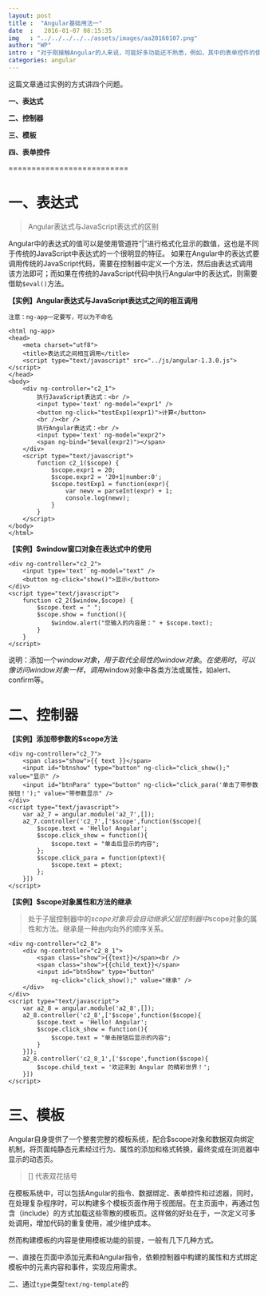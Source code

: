 ```yaml
---
layout: post
title :  "Angular基础用法一"
date  :   2016-01-07 08:15:35
img   : "../../../../../assets/images/aa20160107.png"
author: "WP"
intro : "对于刚接触Angular的人来说，可能好多功能还不熟悉，例如，其中的表单控件的使用，控制器是什么，它能实现哪些功能，以及Angular开发中的模板是如何使用的等等。"
categories: angular
---
```


这篇文章通过实例的方式讲四个问题。

**一、表达式**

**二、控制器**

**三、模板**

**四、表单控件**

==========================

# 一、表达式

> Angular表达式与JavaScript表达式的区别

Angular中的表达式的值可以是使用管道符“|”进行格式化显示的数值，这也是不同于传统的JavaScript中表达式的一个很明显的特征。
如果在Angular中的表达式要调用传统的JavaScript代码，需要在控制器中定义一个方法，然后由表达式调用该方法即可；而如果在传统的JavaScript代码中执行Angular中的表达式，则需要借助`$eval()`方法。

**【实例】Angular表达式与JavaScript表达式之间的相互调用**

`注意：ng-app一定要写，可以为不命名`

	<html ng-app>
	<head>
		<meta charset="utf8">
		<title>表达式之间相互调用</title>
		<script type="text/javascript" src="../js/angular-1.3.0.js"></script>
	</head>
	<body>
		<div ng-controller="c2_1">
			执行JavaScript表达式：<br />
			<input type='text' ng-model="expr1" />
			<button ng-click="testExp1(expr1)">计算</button>
			<br /><br />
			执行Angular表达式：<br />
			<input type='text' ng-model="expr2">
			<span ng-bind="$eval(expr2)"></span>
		</div>
		<script type="text/javascript">
			function c2_1($scope) {
				$scope.expr1 = 20;
				$scope.expr2 = '20+1|number:0';
				$scope.testExp1 = function(expr){
					var newv = parseInt(expr) + 1;
					console.log(newv);
				}
			}
		</script>
	</body>
	</html>

**【实例】$window窗口对象在表达式中的使用**

	<div ng-controller="c2_2">
		<input type='text' ng-model="text" />
		<button ng-click="show()">显示</button>
	</div>
	<script type="text/javascript">
		function c2_2($window,$scope) {
			$scope.text = " ";
			$scope.show = function(){
				$window.alert("您输入的内容是：" + $scope.text);
			}
		}
	</script>

说明：添加一个$window对象，用于取代全局性的window对象。在使用时，可以像访问window对象一样，调用$window对象中各类方法或属性，如alert、confirm等。

# 二、控制器

**【实例】添加带参数的$scope方法**

	<div ng-controller="c2_7">
		<span class="show">{{ text }}</span>
		<input id="btnshow" type="button" ng-click="click_show();" value="显示" />
		<input id="btnPara" type="button" ng-click="click_para('单击了带参数按钮！');" value="带参数显示" />
	</div>
	<script type="text/javascript">
		var a2_7 = angular.module('a2_7',[]);
		a2_7.controller('c2_7',['$scope',function($scope){
			$scope.text = 'Hello! Angular';
			$scope.click_show = function(){
				$scope.text = "单击后显示的内容";
			};
			$scope.click_para = function(ptext){
				$scope.text = ptext;
			};
		}])
	</script>

**【实例】$scope对象属性和方法的继承**

> 处于子层控制器中的$scope对象将会自动继承父层控制器中$scope对象的属性和方法。继承是一种由内向外的顺序关系。

	<div ng-controller="c2_8">
		<div ng-controller="c2_8_1">
			<span class="show">{{text}}</span><br />
			<span class="show">{{child_text}}</span>
			<input id="btnShow" type="button"
				ng-click="click_show();" value="继承" />
		</div>
	</div>
	<script type="text/javascript">
		var a2_8 = angular.module('a2_8',[]);
		a2_8.controller('c2_8',['$scope',function($scope){
			$scope.text = 'Hello! Angular';
			$scope.click_show = function(){
				$scope.text = "单击按钮后显示的内容";
			}
		}]);
		a2_8.controller('c2_8_1',['$scope',function($scope){
			$scope.child_text = '欢迎来到 Angular 的精彩世界！';
		}])
	</script>


# 三、模板

Angular自身提供了一个整套完整的模板系统，配合$scope对象和数据双向绑定机制，将页面纯静态元素经过行为、属性的添加和格式转换，最终变成在浏览器中显示的动态页。

> [] 代表双花括号

在模板系统中，可以包括Angular的指令、数据绑定、表单控件和过滤器，同时，在处理复杂程序时，可以构建多个模板页面作用于视图层。在主页面中，再通过包含（include）的方式加载这些零散的模板页。这样做的好处在于，一次定义可多处调用，增加代码的重复使用，减少维护成本。

然而构建模板的内容是使用模板功能的前提，一般有几下几种方式。

一、直接在页面中添加元素和Angular指令，依赖控制器中构建的属性和方式绑定模板中的元素内容和事件，实现应用需求。

二、通过`type`类型`text/ng-template`的<script>元素来构建一个用于绑定数据的模板，在模板的内部添加数据绑定和元素的事件。

三、通过添加元素的`src`属性，导入一个外部文件作为绑定数据的模板，在导入数据模板时，除添加`src`属性外，还需要使用`ng-include`指令。	

**【实例】构建模板内容**

	<script type="text/ng-template" id="tplbase">
		姓名：[name ],<br /> 邮箱：[email]
	</script>
	<div ng-include src="'tplbase'" ng-controller="c2_9"></div>
	<script type="text/javascript">
		var a2_9 = angular.module('a2_9',[]);
		a2_9.controller('c2_9',['$scope',function($scope){
			$scope.name  = '陶国荣';
			$scope.email = 'tao_guo_rong@163.com'; 
		}]);
	</script>
	
**【实例】使用指令复制元素**

在使用`ng-repeat`指令复制元素的过程中，还提供了几个非常实用的专有变量，可以通过这些变量来处理显示的数据时的各种状态。这些变量的功能是：

`$first` 该变量表示记录是否首条，如果是则返回true，否则返回false。
`$last`  该变量表示记录是否尾条，如果是则返回true，否则返回false。
`$middle`该变量表示记录是否是中间条，如果是则返回true，否则返回false。
`$index` 该变量表示记录的索引号，其对应的值从0开始。

	<div ng-controller="c2_10">
		<ul>
			<li>
				<span>序号</span>
				<span>姓名</span>
				<span>性别</span>
				<span>是否首条</span>
				<span>是否尾条</span>
			</li>
			<li ng-repeat=" stu in data ">
				<span> [$index + 1] </span>
				<span> [stu.name ]</span>
				<span> [stu.sex ]</span>
				<span>[$first ? "是" : "否"]</span>
				<span>[ $last ? "是" : "否"]</span>
			</li>
		</ul>
	</div>
	<script type="text/javascript">
		var a2_10 = angular.module('a2_10',[]);
		a2_10.controller('c2_10',['$scope',function($scope){
			$scope.data  = [
				{ name:"张明明",sex:"女"},
				{ name:"李清思",sex:"女"},
				{ name:"刘小华",sex:"男"},
				{ name:"陈忠忠",sex:"男"}
			];
		}]);
	</script>

**【实例】添加元素样式**

在Angular中，还有另外两个用于添加样式的页面指令，分别为`ng-class-odd`和`ng-class-even`;这两个样式指令是专用于以列表方式显示数据，对应奇数行与偶数行的样式。

	<div ng-controller="c2_11">
		<ul>
			<li ng-class="[ bold ]">
				<span>序号</span>
				<span>姓名</span>
				<span>性别</span>
				<span>是否首条</span>
				<span>是否尾条</span>
			</li>
			<li ng-class-odd="'odd'" 
			    ng-class-even="'even'" 
			    ng-repeat=" stu in data "
				ng-click='li_click($index)'
				ng-class='{focus: $index==focus}'>
				<span>[ $index + 1 ]</span>
				<span>[ stu.name ]</span>
				<span>[ stu.sex ]</span>
				<span>[ $first ? "是" : "否"]</span>
				<span>[ $last ? "是" : "否"]</span>
			</li>
		</ul>
	</div>
	<script type="text/javascript">
		var a2_11 = angular.module('a2_11',[]);
		a2_11.controller('c2_11',['$scope',function($scope){
			$scope.bold = "bold";
			$scope.li_click = function(i){
				$scope.focus = i;
			};
			$scope.data  = [
				{ name:"张明明",sex:"女"},
				{ name:"李清思",sex:"女"},
				{ name:"刘小华",sex:"男"},
				{ name:"陈忠忠",sex:"男"}
			];
		}]);
	</script>

**【实例】控制元素的隐藏与显示状态**

在Angular中，可以通过`ng-show`、`ng-hide`、`ng-switch`指令控制元素隐藏与显示的状态。

	<div ng-controller="c2_12">
		<div ng-show={{isShow}}>zhengwenping</div>
		<div ng-hide={{isHide}}>ttt_@163.com</div>
		<ul ng-switch on={{switch}}>
			<li ng-switch-when="1">zhengwenping</li>
			<li ng-switch-when="2">ttt_@163.com</li>
			<li ng-switch-when="3">更多...</li>
		</ul>
	</div>
	<script type="text/javascript">
		var a2_12 = angular.module('a2_12',[]);
		a2_12.controller('c2_12',['$scope',function(){
			$scope.isShow = true;
			$scope.isHide = false;
			$scope.switch = 3;
		})
	</script>
	
# 四、表单控件

表单是各类控件（如input、select、textarea）的集合体。而Angular也对表单中的控件做了专门的包装，其中最重要的一项就是控件的自我验证功能。

**【实例】表单基本验证功能**

$pristine 表示单或控件内容是否未输入过。

$dirty 表示单或控件内容是否已输入过。

$valid 表示表单或控件内容是否已验证通过。

$invalid表示表单或控件内容是否未验证通过。

$error表示表单控件内容验证时的错误提示信息。
	
	<form name="temp_form"
		ng-submit="save()"
		ng-controller="c2_13">
		<div>
			<input name="t_name" ng-model="name"
				type="text" required>
			<span ng-show="temp_form.t_name.$error.required">
				姓名不能为空！
			</span>
		</div>
		<div>
			<input name="t_email" ng-model="email"
				type="email" required>
			<span ng-show="temp_form.t_email.$error.required">
				邮件不能为空！
			</span>
			<span ng-show="temp_form.t_email.$error.email">
				邮件格式不对！
			</span>
		</div>
		<input type="submit"
			ng-disabled="temp_form.$invaild"
			value="提交" />
	</form>
	<script type="text/javascript">
		var a2_13 = angular.module('a2_13',[]);
		a2_13.controller('c2_13',['$scope',function($scope){
			$scope.name = "wpzheng";
			$scope.email="wpzheng@126.com";
			$scope.save = function(){
				console.log("提交成功！");
			}
		}]);
	</script>

**【实例】表单中的checkbox和radio控件**

在表单控件中，checkbox控件和radio控件与input元素的其他类型控件不同，这两个控件不具有Angular的控件验证功能，而且checkbox有选中和非选中两种状态，而radio只有一种选中状态。

	<form name="temp_form"
		ng-submit="save()"
		ng-controller="c2_14">
		<div>
			<input type="checkbox"
				ng-model="a" ng-true-value="同意"
				ng-false-value="不同意">
			同意
		</div>
		<div>
			性别：
			<input type="radio" ng-model="b" value="男" />男
			<input type="radio" ng-model="b" value="女" />女
		</div>
	
		<input type="submit" value="提交" />
		<div>[c]</div>
	</form>
	<script type="text/javascript">
		var a2_14 = angular.module('a2_14',[]);
		a2_14.controller('c2_14',['$scope',function($scope){
			$scope.a = "同意";
			$scope.b ="男";
			$scope.save = function(){
				$scope.c = "您选择的是："+$scope.a + "和" + $scope.b;
			}
		}]);
	</script>

**【实例】表单中的select控件**

在Angular中，与其他表单中的控件元素相比，select控件的功能要强大很多，它可以借助`ng-options`指令属性，将数组、对象类型的数据添加到<option>元素中，同时还能在添加数据时进行分

组显示。

> select控件绑定数据的形式有下面几种

1、绑定简单的数组数据

2、绑定简单的对象数据

3、以分组的形式绑定对象数据

	<form name="temp_form"
	ng-submit="save()"
	ng-controller="c2_15">
	<div>学制：
		<select ng-model="a"
				ng-options="v.id as v.name for v in a_data"
				ng-change="a_change(a)">
			<option value="">--请选择--</option>
		</select>
		<span>[a_show]</span>
	</div>
	<div>班级：
		<select ng-model="b"
				ng-options="v.id as v.name group by v.grade for v in b_data"
				ng-change="b_change(b)">
			<option value="">--请选择--</option>
		</select>
		<span>[b_show]</span>
	</div>
	</form>
	
	<script type="text/javascript">
	var a2_15 = angular.module('a2_15',[]);
	a2_15.controller('c2_15',['$scope',function($scope){
		$scope.a_data = [
			{id:"1001", name:"小学"},
			{id:"1002", name:"初中"},
			{id:"1003", name:"高中"}
		]
		$scope.b_data = [
			{id:"1001", name:"(1)班", grade:"一年级"},
			{id:"1002", name:"(2)班", grade:"一年级"},
			{id:"2001", name:"(1)班", grade:"二年级"},
			{id:"2002", name:"(2)班", grade:"二年级"},
			{id:"3001", name:"(1)班", grade:"三年级"},
			{id:"3002", name:"(2)班", grade:"三年级"}
		];
		$scope.a = "";
		$scope.b = "";
		$scope.a_change = function(a){
			$scope.a_show = "您选择的是:"+ a;
		}
		$scope.b_change = function(b){
			$scope.b_show = "您选择的是:" + b;
		}
	}]);
	</script>
	
# 总结

作为Angular使用的基础知识章节。一开始从Angular表达式讲起。然后过渡到了控制器的构建。接着引入了Angular模板的概念。最后介绍了表单控件的使用方法。
	

